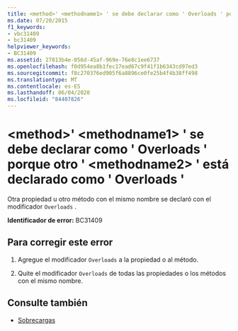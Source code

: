 ```yaml
---
title: <method>' <methodname1> ' se debe declarar como ' Overloads ' porque otro ' <methodname2> ' está declarado como ' Overloads '
ms.date: 07/20/2015
f1_keywords:
- vbc31409
- bc31409
helpviewer_keywords:
- BC31409
ms.assetid: 27813b4e-056d-45af-969e-76e8c1ee6737
ms.openlocfilehash: f0d954ea8b1fec17ead67c9f41f1b6343cd97ed3
ms.sourcegitcommit: f8c270376ed905f6a8896ce0fe25b4f4b38ff498
ms.translationtype: MT
ms.contentlocale: es-ES
ms.lasthandoff: 06/04/2020
ms.locfileid: "84407826"
---
```

# <a name="method-methodname1-must-be-declared-overloads-because-another-methodname2-is-declared-overloads"></a>\<method>' \<methodname1> ' se debe declarar como ' Overloads ' porque otro ' \<methodname2> ' está declarado como ' Overloads '
Otra propiedad u otro método con el mismo nombre se declaró con el modificador `Overloads` .  
  
 **Identificador de error:** BC31409  
  
## <a name="to-correct-this-error"></a>Para corregir este error  
  
1. Agregue el modificador `Overloads` a la propiedad o al método.  
  
2. Quite el modificador `Overloads` de todas las propiedades o los métodos con el mismo nombre.  
  
## <a name="see-also"></a>Consulte también

- [Sobrecargas](../language-reference/modifiers/overloads.md)

